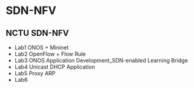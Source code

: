 # SDN-NFV
## NCTU SDN-NFV
* Lab1 ONOS + Mininet
* Lab2 OpenFlow + Flow Rule
* Lab3 ONOS Application Development_SDN-enabled Learning Bridge
* Lab4 Unicast DHCP Application
* Lab5 Proxy ARP
* Lab6
